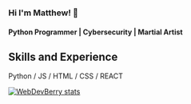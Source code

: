 ### Hi I'm Matthew! 👋
#### Python Programmer | Cybersecurity | Martial Artist

## Skills and Experience

Python / JS / HTML / CSS / REACT 






[![WebDevBerry stats](https://github-readme-stats.vercel.app/api?username=WebDevBerry)](https://github.com/WebDevBerry/github-readme-stats)
